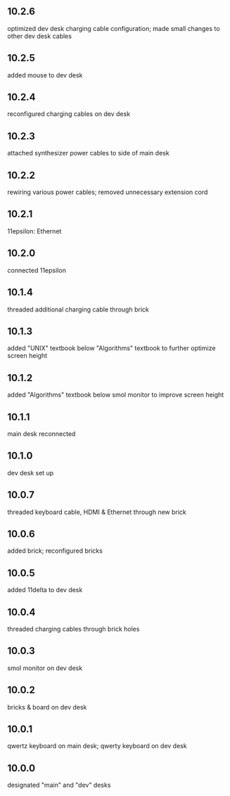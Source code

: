 ## 10.2.6
optimized dev desk charging cable configuration; made small changes to other dev desk cables

## 10.2.5
added mouse to dev desk

## 10.2.4
reconfigured charging cables on dev desk

## 10.2.3
attached synthesizer power cables to side of main desk

## 10.2.2
rewiring various power cables; removed unnecessary extension cord

## 10.2.1
11epsilon: Ethernet

## 10.2.0
connected 11epsilon

## 10.1.4
threaded additional charging cable through brick

## 10.1.3
added "UNIX" textbook below "Algorithms" textbook to further optimize screen height

## 10.1.2
added "Algorithms" textbook below smol monitor to improve screen height

## 10.1.1
main desk reconnected

## 10.1.0
dev desk set up

## 10.0.7
threaded keyboard cable, HDMI & Ethernet through new brick

## 10.0.6
added brick; reconfigured bricks

## 10.0.5
added 11delta to dev desk

## 10.0.4
threaded charging cables through brick holes

## 10.0.3
smol monitor on dev desk

## 10.0.2
bricks & board on dev desk

## 10.0.1
qwertz keyboard on main desk; qwerty keyboard on dev desk

## 10.0.0
designated "main" and "dev" desks
